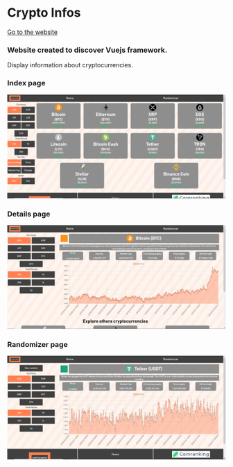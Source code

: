 # Crypto Infos

[Go to the website](http://cryptoinfos.tk)

### Website created to discover Vuejs framework.

Display information about cryptocurrencies.

### Index page

![Index Page](Images/index.PNG "Index Page Image") 

### Details page

![Details Page](Images/details.PNG "Details Page Image") 

### Randomizer page

![Randomizer Page](Images/randomizer.PNG "Randomizer Page Image") 
